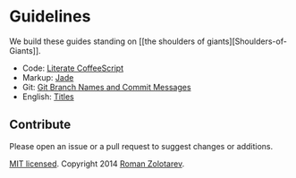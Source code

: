 # Guidelines

We build these guides standing
on [[the shoulders of giants][Shoulders-of-Giants]].

- Code: [Literate CoffeeScript](javascript/litcoffee.md)
- Markup: [Jade](html/jade.md)
- Git: [Git Branch Names and Commit Messages](git.md)
- English: [Titles](english/titles.md)

## Contribute

Please open an issue or a pull request to suggest changes or additions.

[MIT licensed][license].
Copyright 2014 [Roman Zolotarev](http://romanzolotarev.com).

[license]: https://github.com/romanzolotarev/styleguides/blob/master/LICENSE.md